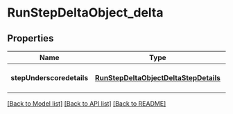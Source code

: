 # RunStepDeltaObject_delta

## Properties
Name | Type | Description | Notes
------------ | ------------- | ------------- | -------------
**stepUnderscoredetails** | [**RunStepDeltaObjectDeltaStepDetails**](RunStepDeltaObjectDeltaStepDetails.md) |  | [optional] [default to null]

[[Back to Model list]](../README.md#documentation-for-models) [[Back to API list]](../README.md#documentation-for-api-endpoints) [[Back to README]](../README.md)


